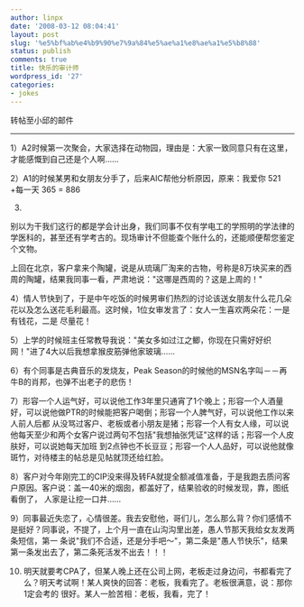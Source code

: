 ```yaml
---
author: linpx
date: '2008-03-12 08:04:41'
layout: post
slug: '%e5%bf%ab%e4%b9%90%e7%9a%84%e5%ae%a1%e8%ae%a1%e5%b8%88'
status: publish
comments: true
title: 快乐的审计师
wordpress_id: '27'
categories:
- jokes
---
```


转帖至小邱的邮件

  
****

  

  

  

  

  

  

  

  

  

  

  

  

  

  

  

  

  

  

  

  

  

  

  

  

  

  

  

  

  

  

1）A2时候第一次聚会，大家选择在动物园，理由是：大家一致同意只有在这里，才能感慨到自己还是个人啊……

  
2）A1的时候某男和女朋友分手了，后来AIC帮他分析原因，原来：我爱你 521 +每一天 365 = 886


3)
别以为干我们这行的都是学会计出身，我们同事不仅有学电工的学照明的学法律的学医科的，甚至还有学考古的。现场审计不但能查个账什么的，还能顺便帮您鉴定个文物。

上回在北京，客户拿来个陶罐，说是从琉璃厂淘来的古物，号称是8万块买来的西周的陶罐，结果我同事一看，严肃地说："这哪是西周的？这是上周的！"

  
4）情人节快到了，于是中午吃饭的时候男审们热烈的讨论该送女朋友什么花几朵花以及怎么送花毛利最高。这时候，1位女审发言了：女人一生喜欢两朵花：一是有钱花，二是
尽量花！

  
5）上学的时候班主任常教导我说："美女多如过江之鲫，你现在只需好好织网！"进了4大以后我想拿猴皮筋弹他家玻璃……

  
6）有个同事是古典音乐的发烧友，Peak Season的时候他的MSN名字叫－－再牛B的肖邦，也弹不出老子的悲伤！

  
7）形容一个人运气好，可以说他工作3年里只通宵了1个晚上；形容一个人酒量好，可以说他做PTR的时候能把客户喝倒；形容一个人脾气好，可以说他工作以来人前人后都
从没骂过客户、老板或者小朋友是猪；形容一个人有女人缘，可以说他每天至少和两个女客户说过两句不包括"我想抽张凭证"这样的话；形容一个人皮肤好，可以说她每天加班
到2点钟也不长豆豆；形容一个人人品好，可以说他就像斑竹，对待楼主的帖总是见帖就顶还给红脸。

  
8）客户对今年刚完工的CIP没来得及转FA就提全额减值准备，于是我跑去质问客户原因。客户说：盖一40米的烟囱，都盖好了，结果验收的时候发现，靠，图纸看倒了，
人家是让挖一口井……

  
9）同事最近失恋了，心情很差。我去安慰他，哥们儿，怎么那么背？你们感情不是挺好？同事说，不提了，上个月一直在山沟沟里出差，愚人节那天我给女友发两条短信，第一
条说"我们不合适，还是分手吧～"，第二条是"愚人节快乐"，结果第一条发出去了，第二条死活发不出去！！！

  
10) 明天就要考CPA了，但某人晚上还在公司上网，老板走过身边问，书都看完了么？明天考试啊！某人爽快的回答：老板，我看完了。老板很满意，说：那你1定会考的
很好。某人一脸苦相：老板，我看，完了！

  


  
  

